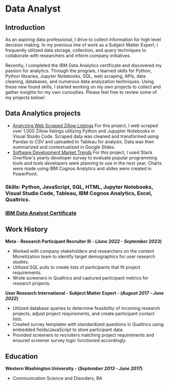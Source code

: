 # Data Analyst

## Introduction
As an aspiring data professional, I drive to collect information for high level decision making. In my previous line of work as a Subject Matter Expert, I frequently utilized data storage, collection, and query techniques to collaborate with researchers and inform company initiatives. 

Recently, I completed the IBM Data Analytics certificate and discovered my passion for analytics. Through the program, I learned skills for Python, Python libraries, Jupyter Notebooks, SQL, web scraping, APIs, data cleaning, databases, and numerous data analyzation techniques. Using these new found skills, I started working on my own projects to collect and gather insights for my own curiosities. Please feel free to review some of my projects below! 

## Data Analytics projects 
- [Analyzing Web Scraped Zillow Listings](https://docs.google.com/presentation/d/1RSJoMNw07y0vF2pKU-Z3Adfjz8TsupZ8SSLQthDUDcE/edit#slide=id.p)
  For this project, I web scraped over 1,000 Zillow listings utilizing Python and Jupypter Notebooks in Visual Stuido Code. Scraped data was cleaned and transformed using Pandas to CSV and uploaded to Tableau for analysis. Data was then summarized and contextualized in Google Slides.
- [Software Development Market Trends](https://coursera-assessments.s3.amazonaws.com/assessments/1717451844287/ec3bcdad-cfd5-42d5-8dcc-4a583f3a37ed/Final-capstone-story-template.pdf)
  For this project, I used Stack Overflow's yearly developer survey to evaluate popular programming tools and tools developers were planning to use in the next year. Charts were made using IBM Cognos Analytics and slides were created in PowerPoint. 

### Skills: Python, JavaScript, SQL, HTML, Jupyter Notebooks, Visual Studio Code, Tableau, IBM Cognos Analytics, Excel, Qualtrics.

### [IBM Data Analyst Certificate](https://coursera.org/share/fd18d6b2c9e43f7727e7b5f29badbb4e) 

## Work History
**Meta - Research Participant Recruiter III - (_June 2022 - September 2023_)**
- Worked with company stakeholders and researchers on the content Monetization team to identify target demographics for user research studies.
- Utilized SQL pulls to create lists of participants that fit project requirements. 
- Wrote screeners in Qualtrics and captured participant metrics for research projects.
  
**User Research International  - Subject Matter Expert - (_August 2017 - June 2022_)**
  - Utilized database queries to determine feasibility of incoming research projects, adjust project requirements, and create participant contact lists.
  - Created survey templates with standardized questions in Qualtrics using embedded fields/JavaScript to store participant data.
  - Provided screeners to recruiters matching project requirements and ensured screener survey logic functioned accordingly.

## Education
**Western Washington University - (_September 2013 - June 2017_)**
- Communication Science and Disorders, BA


